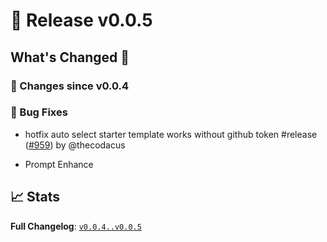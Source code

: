 # 🚀 Release v0.0.5

## What's Changed 🌟

### 🔄 Changes since v0.0.4

### 🐛 Bug Fixes

* hotfix auto select starter template works without github token #release ([#959](https://github.com/stackblitz-labs/bolt.diy/pull/959)) by @thecodacus


- Prompt Enhance
## 📈 Stats

**Full Changelog**: [`v0.0.4..v0.0.5`](https://github.com/stackblitz-labs/bolt.diy/compare/v0.0.4...v0.0.5)
